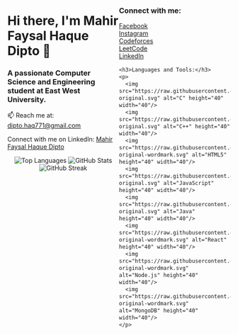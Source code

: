 <div>
  <div style="float: left; width: 50%;">
    <h1>Hi there, I'm Mahir Faysal Haque Dipto 👋</h1>
    <h3>A passionate Computer Science and Engineering student at East West University.</h3>
    <p>📫 Reach me at: <a href="mailto:dipto.haq771@gmail.com">dipto.haq771@gmail.com</a></p>
    <p>Connect with me on LinkedIn: <a href="https://www.linkedin.com/in/mahir-faysal-haque-dipto-6911a4245/" target="_blank">Mahir Faysal Haque Dipto</a></p>
  </div>

  <div style="float: right; width: 50%;">
    <h3>Connect with me:</h3>
    <p>
      <a href="https://www.facebook.com/dip.to.39545/" target="_blank">Facebook</a><br>
      <a href="https://instagram.com/mahir_faysal_dipto" target="_blank">Instagram</a><br>
      <a href="https://codeforces.com/profile/dipto71" target="_blank">Codeforces</a><br>
      <a href="https://www.leetcode.com/dipto71" target="_blank">LeetCode</a><br>
      <a href="https://www.linkedin.com/in/mahir-faysal-haque-dipto-6911a4245/" target "_blank"> LinkedIn </a><br>
    </p>

    <h3>Languages and Tools:</h3>
    <p>
      <img src="https://raw.githubusercontent.com/devicons/devicon/master/icons/c/c-original.svg" alt="C" height="40" width="40"/>
      <img src="https://raw.githubusercontent.com/devicons/devicon/master/icons/cplusplus/cplusplus-original.svg" alt="C++" height="40" width="40"/>
      <img src="https://raw.githubusercontent.com/devicons/devicon/master/icons/html5/html5-original-wordmark.svg" alt="HTML5" height="40" width="40"/>
      <img src="https://raw.githubusercontent.com/devicons/devicon/master/icons/javascript/javascript-original.svg" alt="JavaScript" height="40" width="40"/>
      <img src="https://raw.githubusercontent.com/devicons/devicon/master/icons/java/java-original.svg" alt="Java" height="40" width="40"/>
      <img src="https://raw.githubusercontent.com/devicons/devicon/master/icons/react/react-original-wordmark.svg" alt="React" height="40" width="40"/>
      <img src="https://raw.githubusercontent.com/devicons/devicon/master/icons/nodejs/nodejs-original-wordmark.svg" alt="Node.js" height="40" width="40"/>
      <img src="https://raw.githubusercontent.com/devicons/devicon/master/icons/mongodb/mongodb-original-wordmark.svg" alt="MongoDB" height="40" width="40"/>
    </p>
  </div>
</div>

<!-- GitHub Stats -->
<div align="center">
  <img src="https://github-readme-stats.vercel.app/api/top-langs?username=dipto1971&show_icons=true&locale=en&layout=compact" alt="Top Languages" />
  <img src="https://github-readme-stats.vercel.app/api?username=dipto1971&show_icons=true&locale=en" alt="GitHub Stats" />
  <img src="https://github-readme-streak-stats.herokuapp.com/?user=dipto1971" alt="GitHub Streak" />
</div>
